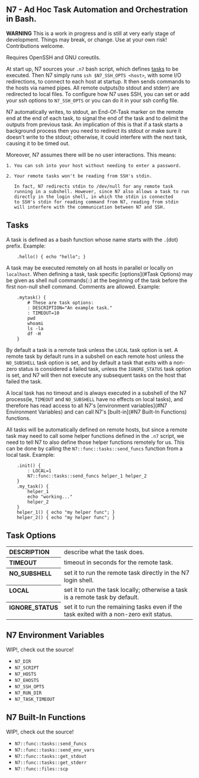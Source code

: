 N7 - Ad Hoc Task Automation and Orchestration in Bash.
-------------------------------------------------------
**WARNING** This is a work in progress and is still at very early stage of development.
Things may break, or change. Use at your own risk! Contributions welcome.

Requires OpenSSH and GNU coreutils.

At start up, N7 sources your `.n7` bash script, which defines [tasks](#Tasks)
to be executed. Then N7 simply runs `ssh $N7_SSH_OPTS <host>`, with some I/O
redirections, to connect to each host at startup. It then sends commands to
the hosts via named pipes. All remote outputs(to stdout and stderr) are
redirected to local files. To configure how N7 uses SSH, you can set or add
your ssh options to `N7_SSH_OPTS` or you can do it in your ssh config file.

N7 automatically writes, to stdout, an End-Of-Task marker on the remote
end at the end of each task, to signal the end of the task and to delimit
the outputs from previous task. An implication of this is that if a task
starts a background process then you need to redirect its stdout or make
sure it doesn't write to the stdout; otherwise, it could interfere with the
next task, causing it to be timed out.

Moreover, N7 assumes there will be no user interactions. This means:

    1. You can ssh into your host without needing to enter a password.

    2. Your remote tasks won't be reading from SSH's stdin.

       In fact, N7 redirects stdin to /dev/null for any remote task
       running in a subshell. However, since N7 also allows a task to run
       directly in the login shell, in which the stdin is connected
       to SSH's stdin for reading command from N7, reading from stdin
       will interfere with the communication between N7 and SSH.


Tasks
------
A task is defined as a bash function whose name starts with the `.`(dot)
prefix. Example:

        .hello() { echo "hello"; }

A task may be executed remotely on all hosts in parallel or locally on
`localhost`. When defining a task, task specific [options](#Task Options) may
be given as shell null commands(`:`) at the beginning of the task before
the first non-null shell command. Comments are allowed. Example:

        .mytask() {
            # These are task options:
            : DESCRIPTION="An example task."
            : TIMEOUT=10
            pwd
            whoami
            ls -la
            df -H            
        }

By default a task is a remote task unless the `LOCAL` task option is set.
A remote task by default runs in a subshell on each remote host unless the
`NO_SUBSHELL` task option is set, and by default a task that exits with a
non-zero status is considered a failed task, unless the `IGNORE_STATUS` task
option is set, and N7 will then not execute any subsequent tasks on the host
that failed the task.

A local task has no timeout and is always executed in a subshell of the N7
process(ie, `TIMEOUT` and `NO_SUBSHELL` have no effects on local tasks), and
therefore has read access to all N7's [environment variables](#N7 Environment Variables)
and can call N7's [built-in](#N7 Built-In Functions) functions. 

All tasks will be automatically defined on remote hosts, but since a remote task
may need to call some helper functions defined in the `.n7` script, we need to
tell N7 to also define those helper functions remotely for us. This can be done
by calling the `N7::func::tasks::send_funcs` function from a local task. Example:

        .init() {
            : LOCAL=1
            N7::func::tasks::send_funcs helper_1 helper_2
        }
        .my_task() {
            helper_1
            echo "working..."
            helper_2
        }
        helper_1() { echo "my helper func"; }
        helper_2() { echo "my helper func"; }



Task Options
-------------
<table>
<tr><th align=left valign=top>DESCRIPTION</th><td>describe what the task does.</td></tr>
<tr><th align=left valign=top>TIMEOUT</th><td>timeout in seconds for the remote task.</td></tr>
<tr><th align=left valign=top>NO_SUBSHELL</th>
    <td>set it to run the remote task directly in the N7 login shell.</td></tr>
<tr><th align=left valign=top>LOCAL</th>
    <td>set it to run the task locally; otherwise a task is a remote task by default.</td></tr>
<tr><th align=left valign=top>IGNORE_STATUS</th>
    <td>set it to run the remaining tasks even if the task exited with a non-zero exit status. </td></tr>
</table>


N7 Environment Variables
-------------------------
WIP!, check out the source!

 - `N7_DIR`
 - `N7_SCRIPT`
 - `N7_HOSTS`
 - `N7_EHOSTS`
 - `N7_SSH_OPTS`
 - `N7_RUN_DIR`
 - `N7_TASK_TIMEOUT`


N7 Built-In Functions
----------------------
WIP!, check out the source!

 - `N7::func::tasks::send_funcs`
 - `N7::func::tasks::send_env_vars`
 - `N7::func::tasks::get_stdout`
 - `N7::func::tasks::get_stderr`
 - `N7::func::files::scp`




